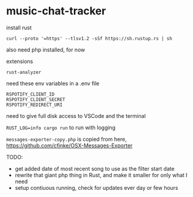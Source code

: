 # music-chat-tracker

install rust
```
curl --proto '=https' --tlsv1.2 -sSf https://sh.rustup.rs | sh
```

also need php installed, for now

extensions
```
rust-analyzer
```


need these env variables in a .env file
```
RSPOTIFY_CLIENT_ID
RSPOTIFY_CLIENT_SECRET
RSPOTIFY_REDIRECT_URI
```

need to give full disk access to VSCode and the terminal

`RUST_LOG=info cargo run` to run with logging


`messages-exporter-copy.php` is copied from here, https://github.com/cfinke/OSX-Messages-Exporter


TODO:
- get added date of most recent song to use as the filter start date
- rewrite that giant php thing in Rust, and make it smaller for only what I need
- setup contiuous running, check for updates ever day or few hours
